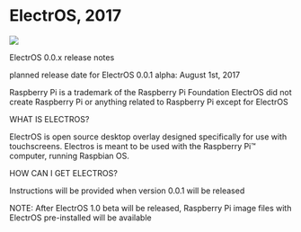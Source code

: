 # ElectrOS, 2017

<img src="http://ettech.byethost24.com/assets/logo/ETlogo.png"/>

ElectrOS 0.0.x release notes

<!--IMPORTANT: ElectrOS is still in alpha is not meant for use yet-->

planned release date for ElectrOS 0.0.1 alpha: August 1st, 2017

Raspberry Pi is a trademark of the Raspberry Pi Foundation
ElectrOS did not create Raspberry Pi or anything related to Raspberry Pi except for ElectrOS

WHAT IS ELECTROS?

ElectrOS is open source desktop overlay designed specifically for use with touchscreens. Electros is meant to be used with the Raspberry Pi™ computer, running Raspbian OS.

HOW CAN I GET ELECTROS?

<!--
<b>Raspberry Pi</b><br>
```
git clone https://github.com/welware/ElectrOS.git
sudo apt-get install python-imaging
sudo apt-get install python-imaging-tk
cd ElectrOS/scripts
sudo python3 main.py
```
-->
Instructions will be provided when version 0.0.1 will be released

<!--to run ElectrOS run the main.py file located in the main directory-->

NOTE: After ElectrOS 1.0 beta will be released, Raspberry Pi image files with ElectrOS pre-installed will be available

